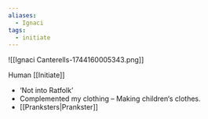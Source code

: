 ```yaml
---
aliases:
  - Ignaci
tags:
  - initiate
---
```

![[Ignaci Canterells-1744160005343.png]]

Human [[Initiate]] 

* ‘Not into Ratfolk’
* Complemented my clothing – Making children‘s clothes.
* [[Pranksters|Prankster]] 
